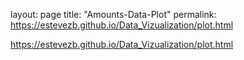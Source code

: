 layout: page
title: "Amounts-Data-Plot"
permalink: https://estevezb.github.io/Data_Vizualization/plot.html

 https://estevezb.github.io/Data_Vizualization/plot.html
